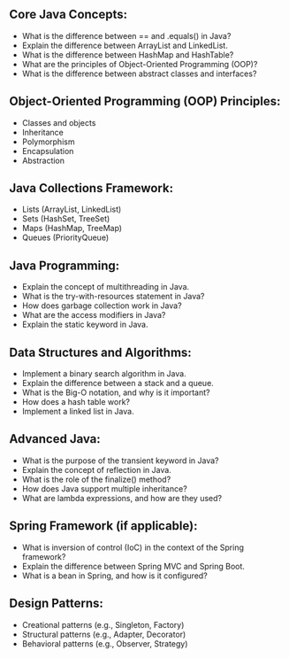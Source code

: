 ## Core Java Concepts:
- What is the difference between == and .equals() in Java?
- Explain the difference between ArrayList and LinkedList.
- What is the difference between HashMap and HashTable?
- What are the principles of Object-Oriented Programming (OOP)?
- What is the difference between abstract classes and interfaces?

## Object-Oriented Programming (OOP) Principles:
- Classes and objects
- Inheritance
- Polymorphism
- Encapsulation
- Abstraction

## Java Collections Framework:

- Lists (ArrayList, LinkedList)
- Sets (HashSet, TreeSet)
- Maps (HashMap, TreeMap)
- Queues (PriorityQueue)

## Java Programming:
- Explain the concept of multithreading in Java.
- What is the try-with-resources statement in Java?
- How does garbage collection work in Java?
- What are the access modifiers in Java?
- Explain the static keyword in Java.

## Data Structures and Algorithms:
- Implement a binary search algorithm in Java.
- Explain the difference between a stack and a queue.
- What is the Big-O notation, and why is it important?
- How does a hash table work?
- Implement a linked list in Java.

## Advanced Java:
- What is the purpose of the transient keyword in Java?
- Explain the concept of reflection in Java.
- What is the role of the finalize() method?
- How does Java support multiple inheritance?
- What are lambda expressions, and how are they used?

## Spring Framework (if applicable):
- What is inversion of control (IoC) in the context of the Spring framework?
- Explain the difference between Spring MVC and Spring Boot.
- What is a bean in Spring, and how is it configured?

## Design Patterns:

- Creational patterns (e.g., Singleton, Factory)
- Structural patterns (e.g., Adapter, Decorator)
- Behavioral patterns (e.g., Observer, Strategy)
